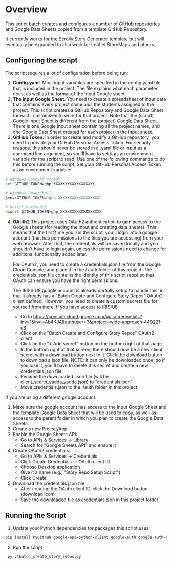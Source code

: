 # Overview
This script batch creates and configures a number of GitHub repositories and Google Data Sheets copied from a template GitHub Repository. 

It currently works for the Scrolly Story Generator template but will eventually be expanded to also work for Leaflet StoryMaps and others.

## Configuring the script
The script requires a lot of configuration before being run:
1. **Config.yaml**. Most input variables are specified in the config.yaml file that is included in the project. The file explains what each parameter does, as well as the format of the Input Google sheet.
2. **The Input Google Sheet**. You need to create a spreadsheet of input data that contains every project name plus the students assigned to the project. This script creates a GitHub Repository and Google Data Sheet for each, customized to work for that project. Note that the (script) Google Input Sheet is different from the (project) Google Data Sheet. There is one Google Input sheet containing all the project names, and one Google Data Sheet created for each project in the input sheet.
3. **GitHub Token**. In order to create and modify a GitHub repository, you need to provide your GitHub Personal Access Token. For security reasons, this should never be stored in a .yaml file or input as a command line argument, so you'll have to set it as an environment variable for the script to read. Use one of the following commands to do this before running the script:
Set your GitHub Personal Access Token as an environment variable:
```bash
# Windows Command Prompt
set GITHUB_TOKEN=ghp_XXXXXXXXXXXXXXXXXX

# Windows PowerShell  
$env:GITHUB_TOKEN="ghp_XXXXXXXXXXXXXXXXXX"

# Unix/Linux/macOS
export GITHUB_TOKEN=ghp_XXXXXXXXXXXXXXXXXX
```

4. **OAuth2** This project uses OAuth2 authentication to gain access to the Google sheets (for reading the input and creating data sheets). This means that the first time you run the script, you'll login into a google account (that has permissions to the files you are accessing) from your web browser. After that, the credentials will be saved locally and you shouldn't have to login again, unless the permissions need to change for additional functionality added later. 

    For OAuth2, you need to create a credentials.json file from the Google Cloud Console, and place it in the /.auth folder of this project. The credentials.json file contains the identity of this script (app) so that OAuth can ensure you have the right permissions.

    The IRISSIUE google account is already partially setup to handle this, in that it already has a "Batch Create and Configure Story Repos" OAuth2 client defined. However, you need to create a custom secrets file for yourself from there. If you have access to IRISIUE:
    - Go to https://console.cloud.google.com/apis/credentials?inv=1&invt=Ab4KJA&authuser=3&project=wide-approach-449221-u6
    - Click on the "Batch Create and Configure Story Repos" OAuth2 client
    - Click on the "+ Add secret" button on the bottom right of that page
    - In the bottom right of that screen, there should now be a new client secret with a download button next to it. Click the download button to download a json file. NOTE: It can only be downloaded once, so if you lose it, you'll have to delete this secret and create a new credentials.json file
    - Rename the downloaded .json file (will be client_secret_yadda_yadda.json) to "credentials.json"
    - Move credentials.json to the ./auth folder in this project

If you are using a different google account:
1. Make sure the google account has access to the Input Google Sheet and the template Google Data Sheet that will be used to copy, as well as access to the parent folder in which you plan to create the Google Data Sheets.
2. Create a new Project/App
3. Enable the Google Sheets API:
    - Go to APIs & Services -> Library
    - Search for "Google Sheets API" and enable it
4. Create OAuth2 credentials:
    - Go to APIs & Services -> Credentials
    - Click Create Credentials -> OAuth client ID
    - Choose Desktop application
    - Give it a name (e.g., "Story Repo Setup Script")
    - Click Create
5. Download the credentials.json file
    - After creating the OAuth client ID, click the Download button (download icon)
    - Save the downloaded file as credentials.json in this project folder 

## Running the Script

1. Update your Python dependencies for packages this script uses
```bash
pip install PyGithub google-api-python-client google-auth google-auth-oauthlib PyYAML
```
2. Run the script
```bash
 py .\batch_create_story_repos.py
```

